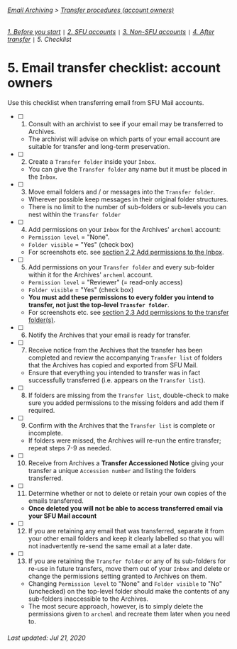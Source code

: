 ###### [Email Archiving](../../README.md) > [Transfer procedures (account owners)](./00-introduction.md)
###### [1. Before you start](./01-before-you-start.md) `|` [2. SFU accounts](./02-sfu-accounts.md) `|` [3. Non-SFU accounts](./03-non-sfu-accounts.md) `|` [4. After transfer](./04-after-transfer.md) `|` 5. Checklist

# 5. Email transfer checklist: account owners

Use this checklist when transferring email from SFU Mail accounts.

- [ ] 1. Consult with an archivist to see if your email may be transferred to Archives.
  - The archivist will advise on which parts of your email account are suitable for transfer and long-term preservation.

- [ ] 2. Create a `Transfer folder` inside your `Inbox`.
  - You can give the `Transfer folder` any name but it must be placed in the `Inbox`.

- [ ] 3. Move email folders and / or messages into the `Transfer folder`.
  - Wherever possible keep messages in their original folder structures.
  - There is no limit to the number of sub-folders or sub-levels you can nest within the `Transfer folder`

- [ ] 4. Add permissions on your `Inbox` for the Archives' `archeml` account:
  - `Permission level` = "None".
  - `Folder visible` = "Yes" (check box)
  - For screenshots etc. see [section 2.2 Add permissions to the Inbox](./02-sfu-accounts.md#22-add-permissions-to-the-inbox).

- [ ] 5. Add permissions on your `Transfer folder` and every sub-folder within it for the Archives' `archeml` account.
  - `Permission level` = "Reviewer" (= read-only access)
  - `Folder visible` = "Yes" (check box)
  - **You must add these permissions to every folder you intend to transfer, not just the top-level `Transfer folder`**.
  - For screenshots etc. see [section 2.3 Add permissions to the transfer folder(s)](./02-sfu-accounts.md#22-add-permissions-to-the-transfer-folders).

- [ ] 6. Notify the Archives that your email is ready for transfer.

- [ ] 7. Receive notice from the Archives that the transfer has been completed and review the accompanying `Transfer list` of folders that the Archives has copied and exported from SFU Mail.
  - Ensure that everything you intended to transfer was in fact successfully transferred (i.e. appears on the `Transfer list`).

- [ ] 8. If folders are missing from the `Transfer list`, double-check to make sure you added permissions to the missing folders and add them if required.

- [ ] 9. Confirm with the Archives that the `Transfer list` is complete or incomplete.
  - If folders were missed, the Archives will re-run the entire transfer; repeat steps 7-9 as needed.

- [ ] 10. Receive from Archives a **Transfer Accessioned Notice** giving your transfer a unique `Accession number` and listing the folders transferred.

- [ ] 11. Determine whether or not to delete or retain your own copies of the emails transferred.
  - **Once deleted you will not be able to access transferred email via your SFU Mail account**

- [ ] 12. If you are retaining any email that was transferred, separate it from your other email folders and keep it clearly labelled so that you will not inadvertently re-send the same email at a later date.

- [ ] 13. If you are retaining the `Transfer folder` or any of its sub-folders for re-use in future transfers, move them out of your `Inbox` and delete or change the permissions setting granted to Archives on them.
  - Changing `Permission level` to "None" and `Folder visible` to "No" (unchecked) on the top-level folder should make the contents of any sub-folders inaccessible to the Archives.
  - The most secure approach, however, is to simply delete the permissions given to `archeml` and recreate them later when you need to.

###### Last updated: Jul 21, 2020
